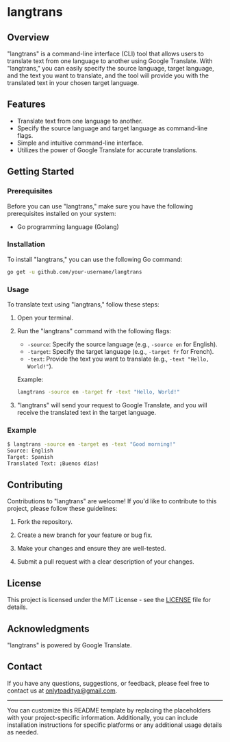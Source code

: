 # langtrans

## Overview

"langtrans" is a command-line interface (CLI) tool that allows users to translate text from one language to another using Google Translate. With "langtrans," you can easily specify the source language, target language, and the text you want to translate, and the tool will provide you with the translated text in your chosen target language.

## Features

- Translate text from one language to another.
- Specify the source language and target language as command-line flags.
- Simple and intuitive command-line interface.
- Utilizes the power of Google Translate for accurate translations.

## Getting Started

### Prerequisites

Before you can use "langtrans," make sure you have the following prerequisites installed on your system:

- Go programming language (Golang)

### Installation

To install "langtrans," you can use the following Go command:

```bash
go get -u github.com/your-username/langtrans
```

### Usage

To translate text using "langtrans," follow these steps:

1. Open your terminal.

2. Run the "langtrans" command with the following flags:

   - `-source`: Specify the source language (e.g., `-source en` for English).
   - `-target`: Specify the target language (e.g., `-target fr` for French).
   - `-text`: Provide the text you want to translate (e.g., `-text "Hello, World!"`).

   Example:

   ```bash
   langtrans -source en -target fr -text "Hello, World!"
   ```

3. "langtrans" will send your request to Google Translate, and you will receive the translated text in the target language.

### Example

```bash
$ langtrans -source en -target es -text "Good morning!"
Source: English
Target: Spanish
Translated Text: ¡Buenos días!
```

## Contributing

Contributions to "langtrans" are welcome! If you'd like to contribute to this project, please follow these guidelines:

1. Fork the repository.

2. Create a new branch for your feature or bug fix.

3. Make your changes and ensure they are well-tested.

4. Submit a pull request with a clear description of your changes.

## License

This project is licensed under the MIT License - see the [LICENSE](LICENSE) file for details.

## Acknowledgments

"langtrans" is powered by Google Translate.

## Contact

If you have any questions, suggestions, or feedback, please feel free to contact us at [onlytoaditya@gmail.com](mailto:your-email@example.com).

---

You can customize this README template by replacing the placeholders with your project-specific information. Additionally, you can include installation instructions for specific platforms or any additional usage details as needed.
